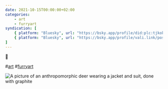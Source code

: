 ```yaml
---
date: 2021-10-15T00:00:00+02:00
categories:
    - art
    - furryart
syndication: [
    { platform: "Bluesky", url: "https://bsky.app/profile/did:plc:tjkokzqdnfzzlaxdjjzzzi5b/post/3k6ycdukl3x2a", hidden: true },
    { platform: "Bluesky", url: "https://bsky.app/profile/vali.link/post/3k6ycdukl3x2a" }
]
---
```

🦌

#<a href="/categories/art" class="p-category">art</a> #<a href="/categories/furryart" class="p-category">furryart</a>

<img class="u-featured" src="/posts/2021-10-31_0000/deerguy.jpg" alt="A picture of an anthropomorphic deer wearing a jacket and suit, done with graphite">